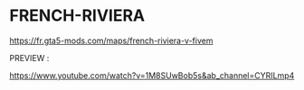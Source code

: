 # FRENCH-RIVIERA

https://fr.gta5-mods.com/maps/french-riviera-v-fivem

PREVIEW : 

https://www.youtube.com/watch?v=1M8SUwBob5s&ab_channel=CYRILmp4
